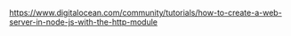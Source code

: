 https://www.digitalocean.com/community/tutorials/how-to-create-a-web-server-in-node-js-with-the-http-module
